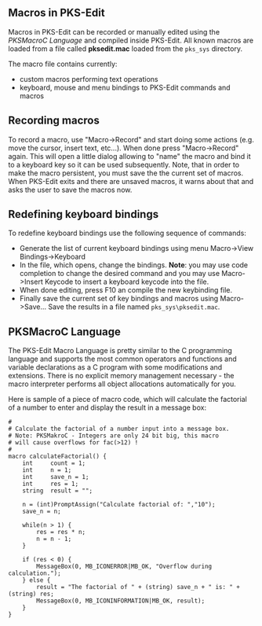 ## Macros in PKS-Edit

Macros in PKS-Edit can be recorded or manually edited using the _PKSMacroC Language_ and compiled inside PKS-Edit.
All known macros are loaded from a file called **pksedit.mac** loaded from the `pks_sys` directory.

The macro file contains currently:

- custom macros performing text operations
- keyboard, mouse and menu bindings to PKS-Edit commands and macros

## Recording macros

To record a macro, use "Macro->Record" and start doing some actions (e.g. move the cursor, insert text, etc...). When done press "Macro->Record" again. This will open a little dialog
allowing to "name" the macro and bind it to a keyboard key so it can be used subsequently. Note, that in order to make the macro persistent, you must save the the current set of macros.
When PKS-Edit exits and there are unsaved macros, it warns about that and asks the user to save the macros now.

## Redefining keyboard bindings

To redefine keyboard bindings use the following sequence of commands:

- Generate the list of current keyboard bindings using menu Macro->View Bindings->Keyboard
- In the file, which opens, change the bindings. **Note**: you may use code completion to change the desired command and you may use Macro->Insert Keycode to
insert a keyboard keycode into the file.
- When done editing, press F10 an compile the new keybinding file.
- Finally save the current set of key bindings and macros using Macro->Save... Save the results in a file named `pks_sys\pksedit.mac`.

## PKSMacroC Language

The PKS-Edit Macro Language is pretty similar to the C programming language and supports the most common operators 
and functions and variable declarations as a C program with some modifications and extensions. There is no explicit memory management
necessary - the macro interpreter performs all object allocations automatically for you.

Here is sample of a piece of macro code, which will calculate the factorial of a number to enter and display the
result in a message box:

```
#
# Calculate the factorial of a number input into a message box.
# Note: PKSMakroC - Integers are only 24 bit big, this macro
# will cause overflows for fac(>12) !
#
macro calculateFactorial() {
	int		count = 1;
	int		n = 1;
	int		save_n = 1;
	int		res = 1;
	string	result = "";

	n = (int)PromptAssign("Calculate factorial of: ","10");
	save_n = n;

	while(n > 1) {
		res = res * n;
		n = n - 1;
	}

    if (res < 0) {
        MessageBox(0, MB_ICONERROR|MB_OK, "Overflow during calculation.");
    } else {
	    result = "The factorial of " + (string) save_n + " is: " + (string) res;
        MessageBox(0, MB_ICONINFORMATION|MB_OK, result);
    }
}

```
